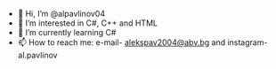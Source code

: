 - 👋 Hi, I’m @alpavlinov04
- 👀 I’m interested in  C#, C++ and HTML
- 🌱 I’m currently learning C#
- 📫 How to reach me: e-mail- alekspav2004@abv.bg and instagram- al.pavlinov
